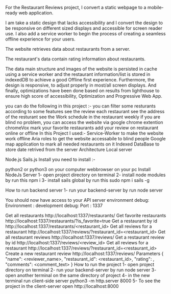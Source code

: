 For the Restaurant Reviews project, I convert a static webpage to a mobile-ready web application.

I am take a static design that lacks accessibility and I convert the design to be responsive on different sized displays and accessible for screen reader use. I also add a service worker to begin the process of creating a seamless offline experience for your users.

The website retrieves data about restaurants from a server.

The restaurant's data contain rating information about restaurants.

The data main structure and images of the website is persisted in cache using a service worker and the restaurant information/list is stored in indexedDB to achieve a good Offline first experience. Furthermore, the design is responsive, to adjust properly in most/all screen displays. And finally, optimizations have been done based on results from lighthouse to ensure high score of accessibility, Optimization and Progressive Web App.

you can do the following in this project :-
you can filter some resturants according to some features
see the review each restaurant
see the address of the resturant
see the Work schedule in the restaurant weekly
if you are blind no problem, you can access the website via google chrome extention chromeVox
mark your favorite restaurants
add your review on restaurant online or offline
In this Project I used:-
Service-Worker to make the website work offline
Aria roles to get the website accessabile to blind people
Google map application to mark all needed restaurants on it
Indexed DataBase to store date retrived from the server
Architecture
Local server

Node.js
Sails.js
Install
you need to install :-

python2 or python3 on your computer
webbrowser on your pc
Install NodeJs Server
1- open project directory on terminal 
2- install node modules by run this npm i 
3- install sails global by run this sudo npm i sails -g 

How to run backend server
1- run your backend-server by run node server 

You should now have access to your API server environment
debug: Environment : development debug: Port : 1337

Get all restaurants
http://localhost:1337/restaurants/
Get favorite restaurants
http://localhost:1337/restaurants/?is_favorite=true
Get a restaurant by id
http://localhost:1337/restaurants/<restaurant_id>
Get all reviews for a restaurant
http://localhost:1337/reviews/?restaurant_id=<restaurant_id>
Get all restaurant reviews
http://localhost:1337/reviews/
Get a restaurant review by id
http://localhost:1337/reviews/<review_id>
Get all reviews for a restaurant
http://localhost:1337/reviews/?restaurant_id=<restaurant_id>
Create a new restaurant review
http://localhost:1337/reviews/
Parameters
{
	"name": <reviewer_name>,
    "restaurant_id": <restaurant_id>,
    "rating": <rating>,
    "comments": <comment_text>
}
How to run the project
1- open project directory on terminal 
2- run your backend-server by run node server 
3- open another terminal on the same directory of project 
4- in the new terminal run client-side server python3 -m http.server 8000 
5- To see the project in the client-server open http://localhost:8000
